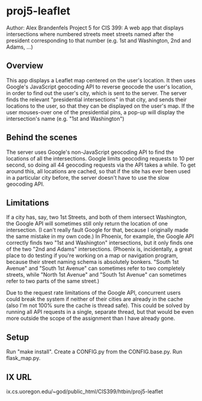 # proj5-leaflet
Author: Alex Brandenfels
Project 5 for CIS 399: A web app that displays intersections where numbered streets meet streets named after the president corresponding to that number (e.g. 1st and Washington, 2nd and Adams, ...)

## Overview
This app displays a Leaflet map centered on the user's location. It then uses Google's JavaScript geocoding API to reverse geocode the user's location, in order to find out the user's city, which is sent to the server. The server finds the relevant "presidential intersections" in that city, and sends their locations to the user, so that they can be displayed on the user's map. If the user mouses-over one of the presidential pins, a pop-up will display the intersection's name (e.g. "1st and Washington")

## Behind the scenes
The server uses Google's non-JavaScript geocoding API to find the locations of all the intersections. Google limits geocoding requests to 10 per second, so doing all 44 geocoding requests via the API takes a while. To get around this, all locations are cached, so that if the site has ever been used in a particular city before, the server doesn't have to use the slow geocoding API.

## Limitations
If a city has, say, two 1st Streets, and both of them intersect Washington, the Google API will sometimes still only return the location of one intersection. (I can't really fault Google for that, because I originally made the same mistake in my own code.) In Phoenix, for example, the Google API correctly finds two "1st and Washington" intersections, but it only finds one of the two "2nd and Adams" intersections. (Phoenix is, incidentally, a great place to do testing if you're working on a map or navigation program, because their street naming schema is absolutely bonkers. "South 1st Avenue" and "South 1st Avenue" can sometimes refer to two completely streets, while "North 1st Avenue" and "South 1st Avenue" can sometimes refer to two parts of the same street.)

Due to the request rate limitations of the Google API, concurrent users could break the system if neither of their cities are already in the cache (also I'm not 100% sure the cache is thread safe). This could be solved by running all API requests in a single, separate thread, but that would be even more outside the scope of the assignment than I have already gone.

## Setup
Run "make install". Create a CONFIG.py from the CONFIG.base.py. Run flask_map.py.

## IX URL
ix.cs.uoregon.edu/~god/public_html/CIS399/htbin/proj5-leaflet
